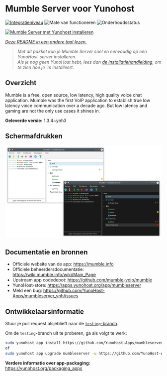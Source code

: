 <!--
NB: Deze README is automatisch gegenereerd door <https://github.com/YunoHost/apps/tree/master/tools/readme_generator>
Hij mag NIET handmatig aangepast worden.
-->

# Mumble Server voor Yunohost

[![Integratieniveau](https://dash.yunohost.org/integration/mumbleserver.svg)](https://ci-apps.yunohost.org/ci/apps/mumbleserver/) ![Mate van functioneren](https://ci-apps.yunohost.org/ci/badges/mumbleserver.status.svg) ![Onderhoudsstatus](https://ci-apps.yunohost.org/ci/badges/mumbleserver.maintain.svg)

[![Mumble Server met Yunohost installeren](https://install-app.yunohost.org/install-with-yunohost.svg)](https://install-app.yunohost.org/?app=mumbleserver)

*[Deze README in een andere taal lezen.](./ALL_README.md)*

> *Met dit pakket kun je Mumble Server snel en eenvoudig op een YunoHost-server installeren.*  
> *Als je nog geen YunoHost hebt, lees dan [de installatiehandleiding](https://yunohost.org/install), om te zien hoe je 'm installeert.*

## Overzicht

Mumble is a free, open source, low latency, high quality voice chat application. Mumble was the first VoIP application to establish true low latency voice communication over a decade ago. But low latency and gaming are not the only use cases it shines in.


**Geleverde versie:** 1.3.4~ynh3

## Schermafdrukken

![Schermafdrukken van Mumble Server](./doc/screenshots/Mumble.png)

## Documentatie en bronnen

- Officiele website van de app: <https://mumble.info>
- Officiele beheerdersdocumentatie: <https://wiki.mumble.info/wiki/Main_Page>
- Upstream app codedepot: <https://github.com/mumble-voip/mumble>
- YunoHost-store: <https://apps.yunohost.org/app/mumbleserver>
- Meld een bug: <https://github.com/YunoHost-Apps/mumbleserver_ynh/issues>

## Ontwikkelaarsinformatie

Stuur je pull request alsjeblieft naar de [`testing`-branch](https://github.com/YunoHost-Apps/mumbleserver_ynh/tree/testing).

Om de `testing`-branch uit te proberen, ga als volgt te werk:

```bash
sudo yunohost app install https://github.com/YunoHost-Apps/mumbleserver_ynh/tree/testing --debug
of
sudo yunohost app upgrade mumbleserver -u https://github.com/YunoHost-Apps/mumbleserver_ynh/tree/testing --debug
```

**Verdere informatie over app-packaging:** <https://yunohost.org/packaging_apps>
